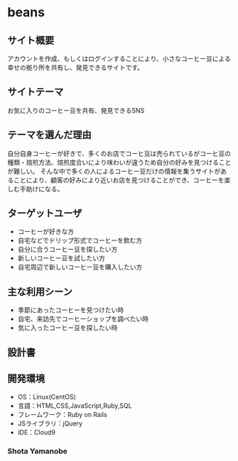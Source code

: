 # beans


## サイト概要

アカウントを作成、もしくはログインすることにより、小さなコーヒー豆による幸せの拠り所を共有し、発見できるサイトです。


## サイトテーマ

お気に入りのコーヒー豆を共有、発見できるSNS


## テーマを選んだ理由

自分自身コーヒーが好きで、多くのお店でコーヒ豆は売られているがコーヒ豆の種類・焙煎方法、焙煎度合いにより味わいが違うため自分の好みを見つけることが難しい。
そんな中で多くの人によるコーヒー豆だけの情報を集うサイトがあることにより、顧客の好みにより近いお店を見つけることができ、コーヒーを楽しむ手助けになる。


## ターゲットユーザ

- コーヒーが好きな方
- 自宅などでドリップ形式でコーヒーを飲む方
- 自分に合うコーヒー豆を探したい方
- 新しいコーヒー豆を試したい方
- 自宅周辺で新しいコーヒー豆を購入したい方


## 主な利用シーン

- 季節にあったコーヒーを見つけたい時
- 自宅、来訪先でコーヒーショップを調べたい時
- 気に入ったコーヒー豆を探したい時



## 設計書


## 開発環境
- OS：Linux(CentOS)
- 言語：HTML,CSS,JavaScript,Ruby,SQL
- フレームワーク：Ruby on Rails
- JSライブラリ：jQuery
- IDE：Cloud9

### Shota Yamanobe


